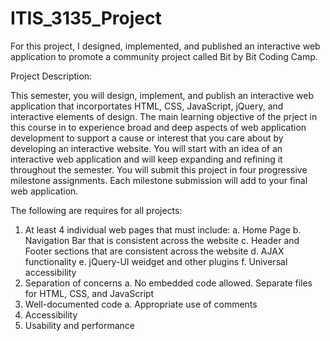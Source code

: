 # ITIS_3135_Project
For this project, I designed, implemented, and published an interactive web application to promote a community project called Bit by Bit Coding Camp.

Project Description:

This semester, you will design, implement, and publish an interactive web application that incorportates HTML, CSS, JavaScript, jQuery, and interactive elements of design. The main learning objective of the prject in this course in to experience broad and deep aspects of web application development to support a cause or interest that you care about by developing an interactive website. You will start with an idea of an interactive web application and will keep expanding and refining it throughout the semester. You will submit this project in four progressive milestone assignments. Each milestone submission will add to your final web application.

The following are requires for all projects:
  1. At least 4 individual web pages that must include:
    a. Home Page
    b. Navigation Bar that is consistent across the website
    c. Header and Footer sections that are consistent across the website
    d. AJAX functionality
    e. jQuery-UI weidget and other plugins
    f. Universal accessibility
  2. Separation of concerns
    a. No embedded code allowed. Separate files for HTML, CSS, and JavaScript
  3. Well-documented code
    a. Appropriate use of comments
  4. Accessibility
  5. Usability and performance
